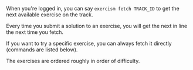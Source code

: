 When you're logged in, you can say `exercism fetch TRACK_ID` to get the next available exercise on the track.

Every time you submit a solution to an exercise, you will get the next in line the next time you fetch.

If you want to try a specific exercise, you can always fetch it directly (commands are listed below).

The exercises are ordered roughly in order of difficulty.
